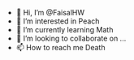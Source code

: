 - 👋 Hi, I’m @FaisalHW
- 👀 I’m interested in Peach
- 🌱 I’m currently learning Math
- 💞️ I’m looking to collaborate on ...
- 📫 How to reach me Death

<!---
FaisalHW/FaisalHW is a ✨ special ✨ repository because its `README.md` (this file) appears on your GitHub profile.
You can click the Preview link to take a look at your changes.
--->

